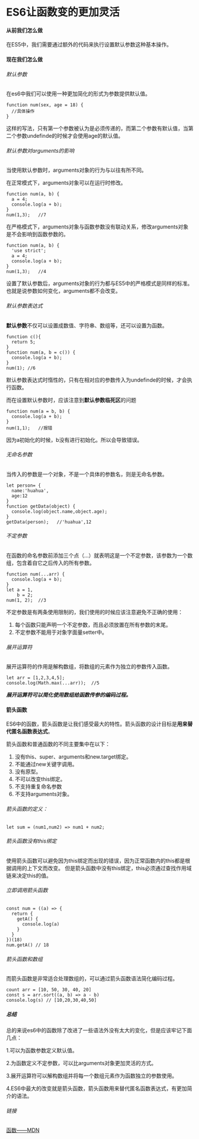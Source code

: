 # ES6让函数变的更加灵活

#### 从前我们怎么做

在ES5中，我们需要通过额外的代码来执行设置默认参数这种基本操作。

#### 现在我们怎么做

###### 默认参数

在es6中我们可以使用一种更加简化的形式为参数提供默认值。

```
function num(sex, age = 18) {
  //具体操作
}
```
这样的写法，只有第一个参数被认为是必须传递的，而第二个参数有默认值，当第二个参数undefinde的时候才会使用age的默认值。

###### 默认参数对arguments的影响

当使用默认参数时，arguments对象的行为与以往有所不同。

在正常模式下，arguments对象可以在运行时修改。

```
function num(a, b) {
  a = 4;
  console.log(a + b);
}
num(1,3);   //7
```
在严格模式下，arguments对象与函数参数没有联动关系，修改arguments对象是不会影响到函数参数的。

```
function num(a, b) {
  'use strict';
  a = 4;
  console.log(a + b);
}
num(1,3);   //4
```
设置了默认参数后，arguments对象的行为都与ES5中的严格模式是同样的标准。也就是说参数如何变化，arguments都不会改变。

###### 默认参数表达式

**默认参数**不仅可以设置成数值、字符串、数组等，还可以设置为函数。

```
function c(){
  return 5;
}
function num(a, b = c()) {
  console.log(a + b);
}
num(1); //6
```

默认参数表达式时惰性的，只有在相对应的参数传入为undefinde的时候，才会执行函数。

而在设置默认参数时，应该注意到**默认参数临死区**的问题

```
function num(a = b, b) {
  console.log(a + b);
}
num(1,1);   //报错
```

因为a初始化的时候，b没有进行初始化。所以会导致错误。

###### 无命名参数

当传入的参数是一个对象，不是一个具体的参数名，则是无命名参数。

```
let person= {
  name:'huahua',
  age:12
}
function getData(object) {
  console.log(object.name,object.age);
}
getData(person);   //'huahua',12
```

###### 不定参数

在函数的命名参数前添加三个点（...）就表明这是一个不定参数，该参数为一个数组，包含着自它之后传入的所有参数。

```
function num(...arr) {
  console.log(a + b);
}
let a = 1,
    b = 2;
num(1, 2);  //3
```
不定参数是有两条使用限制的，我们使用的时候应该注意避免不正确的使用：

1. 每个函数只能声明一个不定参数，而且必须放置在所有参数的末尾。
2. 不定参数不能用于对象字面量setter中。

###### 展开运算符

展开运算符的作用是解构数组，将数组的元素作为独立的参数传入函数。

```
let arr = [1,2,3,4,5];
console.log(Math.max(...arr));  //5
```
***展开运算符可以简化使用数组给函数传参的编码过程。***

#### 箭头函数

ES6中的函数，箭头函数是让我们感受最大的特性。箭头函数的设计目标是**用来替代匿名函数表达式**。

箭头函数和普通函数的不同主要集中在以下：

1. 没有this、super、arguments和new.target绑定。
2. 不能通过new关键字调用。
3. 没有原型。
4. 不可以改变this绑定。
5. 不支持重复命名参数
6. 不支持arguments对象。

###### 箭头函数的定义：

```
let sum = (num1,num2) => num1 + num2;
```
###### 箭头函数没有this绑定

使用箭头函数可以避免因为this绑定而出现的错误，因为正常函数内的this都是根据调用的上下文而改变。
但是箭头函数中没有this绑定，this必须通过查找作用域链来决定this的值。

###### 立即调用箭头函数

```
const num = ((a) => {
  return {
    getA() {
      console.log(a)
    }
  }
})(18)
num.getA() // 18
```

###### 箭头函数和数组

而箭头函数是非常适合处理数组的，可以通过箭头函数语法简化编码过程。

```
count arr = [10, 50, 30, 40, 20]
const s = arr.sort((a, b) => a - b)
console.log(s) // [10,20,30,40,50]
```

##### 总结
  
总的来说es6中的函数除了改进了一些语法外没有太大的变化，但是应该牢记下面几点：

1.可以为函数参数定义默认值。

2.为函数定义不定参数，可以比arguments对象更加灵活的方式。

3.展开运算符可以解构数组并将每一个数组元素作为函数独立的参数使用。

4.ES6中最大的改变就是箭头函数，箭头函数用来替代匿名函数表达式，有更加简介的语法。

###### 链接

[函数——MDN](https://developer.mozilla.org/zh-CN/docs/Web/JavaScript/Guide/Functions)


